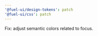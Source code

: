 ```yaml
---
'@fuel-ui/design-tokens': patch
'@fuel-ui/css': patch
---
```


Fix: adjust semantic colors related to focus.
